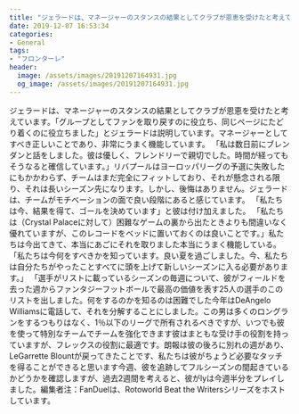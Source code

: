 ```yaml
---
title: "ジェラードは、マネージャーのスタンスの結果としてクラブが恩恵を受けたと考えています。"
date: 2019-12-07 16:53:34
categories:
- General
tags:
- "フロンターレ"
header:
  image: /assets/images/20191207164931.jpg
  og_image: /assets/images/20191207164931.jpg
---
```


ジェラードは、マネージャーのスタンスの結果としてクラブが恩恵を受けたと考えています。「グループとしてファンを取り戻すのに役立ち、同じページにたどり着くのに役立ちました」とジェラードは説明しています。マネージャーとしてすべき正しいことであり、非常にうまく機能しています。 「私は数日前にブレンダンと話をしました。彼は優しく、フレンドリーで親切でした。時間が経ってもそうなると確信しています。」リバプールはヨーロッパリーグの予選に失敗したにもかかわらず、チームはまだ完全にフィットしており、それが懸念される限り、それは長いシーズン先になります。しかし、後悔はありません。ジェラードは、チームがモチベーションの面で良い段階にあると感じています。 「私たちは今、結果を得て、ゴールを決めています」と彼は付け加えました。 「私たちは（Crystal Palaceに対して）困難なゲームの裏から出たときよりも間違いなく優れていますが、このレコードをベッドに置いておくのは良いことです。」私たちは今出てきて、本当にあごにそれを取りました本当にうまく機能している。 「私たちは今何をすべきかを知っています。良い夏を過ごしました。今、私たちは自分たちがやったことすべてに頭を上げて新しいシーズンに入る必要があります。」 「選手がリストに載っているシーズンの毎週について、彼がフィールドを去った週からファンタジーフットボールで最高の価値を表す25人の選手のこのリストを出しました。何をするのかを知るのは困難でした今年はDeAngelo Williamsに電話して、それを分解することにしました。この男は多くのロングランをするつもりはなく、1％以下のリーグで所有されるべきですが、いつでも彼を使って特別なチームでチームを強化できます彼はまともな受け手の役割を持っていますが、フレックスの役割に最適です。朗報は彼の後ろに別れの週があり、LeGarrette Blountが戻ってきたことです、私たちは彼がちょうど必要なタッチを得ることができると思います今週、彼を追跡してフルシーズンの間起きているかどうかを確認しますが、過去2週間を考えると、彼がlyは今週半分をプレイしました。編集者注：FanDuelは、Rotoworld Beat the Writersシリーズをホストしています。
